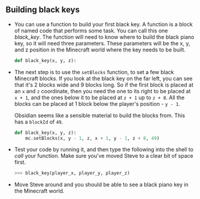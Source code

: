 ## Building black keys

- You can use a function to build your first black key. A function is a block of named code that performs some task. You can call this one *black_key*. The function will need to know where to build the black piano key, so it will need three parameters. These parameters will be the x, y, and z position in the Minecraft world where the key needs to be built.

	```python
	def black_key(x, y, z):
	```

- The next step is to use the `setBlocks` function, to set a few black Minecraft blocks. If you look at the black key on the far left, you can see that it's 2 blocks wide and 9 blocks long. So if the first block is placed at an `x` and `z` coordinate, then you need the one to its right to be placed at `x + 1`, and the ones below it to be placed at `z + 1` up to `z + 8`. All the blocks can be placed at 1 block below the player's position - `y - 1`.

	Obsidian seems like a sensible material to build the blocks from. This has a `blockId` of `49`.

	```python
	def black_key(x, y, z):
		mc.setBlocks(x, y - 1, z, x + 1, y - 1, z + 8, 49)
	```

- Test your code by running it, and then type the following into the shell to *call* your function. Make sure you've moved Steve to a clear bit of space first.

	```python
	>>> black_key(player_x, player_y, player_z)
	```

- Move Steve around and you should be able to see a black piano key in the Minecraft world.

